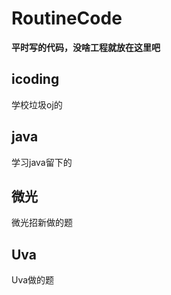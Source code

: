 # RoutineCode
**平时写的代码，没啥工程就放在这里吧**
## icoding
学校垃圾oj的
## java
学习java留下的
## 微光
微光招新做的题
## Uva
Uva做的题
 